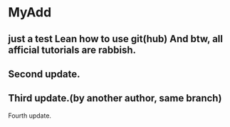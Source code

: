 # MyAdd
just a test
Lean how to use git(hub)
And btw, all afficial tutorials are rabbish.
---------------------------------------------
Second update.
---------------------------------------------
Third update.(by another author, same branch)
---------------------------------------------
Fourth update.
